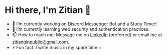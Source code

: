 # Hi there, I'm Zitian 👋

- 🔭 I’m currently working on [Discord Messenger Bot](https://github.com/zitianqin/Discord-Messenger-Bot) and a Study Timer!
- 🌱 I’m currently learning web security and authentication practices.
- 📫 How to reach me: Message me on [LinkedIn](https://www.linkedin.com/in/zitian-qin/) (preferred) or email me at zitianqinpublic@gmail.com.
- ⚡ Fun fact: I write music in my spare time 🎶
